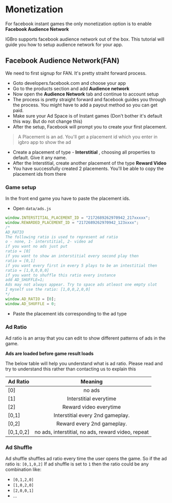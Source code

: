 # Monetization

For facebook instant games the only monetization option is to enable **Facebook Audience Network**

IGBro supports facebook audience network out of the box.
This tutorial will guide you how to setup audience network for your app.

## Facebook Audience Network(FAN)

We need to first signup for FAN. It's pretty straiht forward process.

- Goto developers.facebook.com and choose your app
- Go to the products section and add **Audience network**
- Now open the **Audience Network** tab and continue to account setup
- The process is pretty straight forward and facebook guides you through the process. You might have to add a payout method so you can get paid.
- Make sure your Ad Space is of Instant games (Don't bother it's default this way. But do not change this)
- After the setup, Facebook will prompt you to create your first placement.
>   A Placement is an ad. You'll get a placement id which you enter in igbro app to show the ad
- Create a placement of type - **Interstitial** , choosing all properties to default. Give it any name.
- After the Interstitial, create another placement of the type **Reward Video**
- You have successfully created 2 placements. You'll be able to copy the placement ids from there

### Game setup

In the front end game you have to paste the placement ids.

- Open `data/ads.js`
```js
window.INTERSTITIAL_PLACEMENT_ID = "2172689262970942_217xxxxx";
window.REWARDED_PLACEMENT_ID = "2172689262970942_123xxxx";
/*
AD_RATIO
The following ratio is used to represent ad ratio
o - none, 1- interstitial, 2- video ad
if you want no ads just put
ratio = [0]
if you want to show an interstitial every second play then 
ratio = [0,1]
if you want every first in every 5 plays to be an intestitial then 
ratio = [1,0,0,0,0]
if you want to shuffle this ratio every instance
add AD_SHUFFLE=1;
Ads may not always appear. Try to space ads atleast one empty slot
I myself use the ratio: [1,0,0,2,0,0]
*/
window.AD_RATIO = [0];
window.AD_SHUFFLE = 0;
```
- Paste the placement ids corresponding to the ad type

### Ad Ratio

Ad ratio is an array that you can edit to show different patterns of ads in the game.

**Ads are loaded before game result loads**

The below table will help you understand what is ad ratio. Please read and try to understand this rather than contacting us to explain this

| Ad Ratio        | Meaning     |
| ------------- |:-------------:| 
| [0]           | no ads        | 
| [1]           | Interstitial everytime        | 
| [2]           | Reward video everytime        | 
| [0,1]           | Interstitial every 2nd gameplay.        | 
| [0,2]           | Reward every 2nd gameplay.        | 
| [0,1,0,2]           | no ads, interstitial, no ads, reward video, repeat| 


### Ad Shuffle

Ad shuffle shuffles ad ratio every time the user opens the game.
So if the ad ratio is: `[0,1,0,2]`
If ad shuffle is set to `1` 
then the ratio could be any combination like:
- `[0,1,2,0]`
- `[1,0,2,0]`
- `[2,0,0,1]`
- ...
 